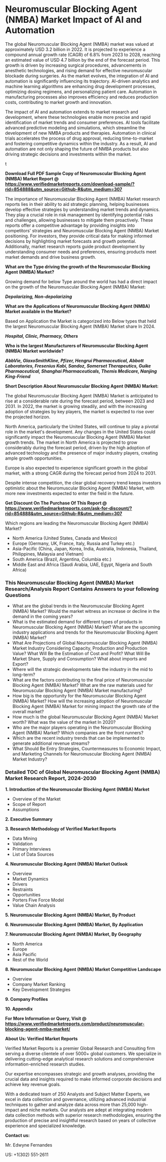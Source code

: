 <meta name="title" content="Global Neuromuscular Blocking Agent (NMBA) Market Impact of AI and Automation"><meta name="description" content="The global Neuromuscular Blocking Agent (NMBA) market was valued at approximately USD 3.2 billion in 2022. It is projected to experience a compound annual growth rate "><meta name="title" content="Neuromuscular Blocking Agent (NMBA) Market Size, Share, Scope, Trends, Growth, Opportunities, Analysis, Forecast"><h1>Neuromuscular Blocking Agent (NMBA) Market Impact of AI and Automation</h1><p>The global Neuromuscular Blocking Agent (NMBA) market was valued at approximately USD 3.2 billion in 2022. It is projected to experience a compound annual growth rate (CAGR) of 6.8% from 2023 to 2028, reaching an estimated value of USD 4.7 billion by the end of the forecast period. This growth is driven by increasing surgical procedures, advancements in anesthetic technologies, and rising demand for effective neuromuscular blockade during surgeries. As the market evolves, the integration of AI and automation is significantly influencing its trajectory. AI-driven analytics and machine learning algorithms are enhancing drug development processes, optimizing dosing regimens, and personalizing patient care. Automation in manufacturing processes also improves efficiency and reduces production costs, contributing to market growth and innovation.</p><p>The impact of AI and automation extends to market research and development, where these technologies enable more precise and rapid identification of market trends and consumer preferences. AI tools facilitate advanced predictive modeling and simulations, which streamline the development of new NMBA products and therapies. Automation in clinical trials accelerates the process of drug approval, reducing time-to-market and fostering competitive dynamics within the industry. As a result, AI and automation are not only shaping the future of NMBA products but also driving strategic decisions and investments within the market.</p>t</p><p id="" class=""><strong>Download Full PDF Sample Copy of Neuromuscular Blocking Agent (NMBA) Market Report @ <a href="https://www.verifiedmarketreports.com/download-sample/?rid=854888&utm_source=Github-R&utm_medium=307" target="_blank">https://www.verifiedmarketreports.com/download-sample/?rid=854888&utm_source=Github-R&utm_medium=307</a></strong></p><p>The importance of&nbsp;Neuromuscular Blocking Agent (NMBA) Market research reports lies in their ability to aid strategic planning, helping businesses develop effective strategies by understanding market trends and dynamics. They play a crucial role in risk management by identifying potential risks and challenges, allowing businesses to mitigate them proactively. These reports offer a competitive advantage by providing insights into competitors' strategies and Neuromuscular Blocking Agent (NMBA) Market positioning. For investors, they provide critical data for making informed decisions by highlighting market forecasts and growth potential. Additionally, market research reports guide product development by understanding consumer needs and preferences, ensuring products meet market demands and drive business growth.</p><p><strong>What are the&nbsp;Type driving the growth of the Neuromuscular Blocking Agent (NMBA) Market?</strong></p><p id="" class="">Growing demand for below Type around the world has had a direct impact on the growth of the Neuromuscular Blocking Agent (NMBA) Market:</p><em><strong>Depolarizing, Non-depolarizing</strong></em></p><strong>What are the&nbsp;Applications&nbsp;of Neuromuscular Blocking Agent (NMBA) Market available in the Market?</strong></p><p id="" class="">Based on Application the Market is categorized into Below types that held the largest Neuromuscular Blocking Agent (NMBA) Market share In 2024.</p><em><strong>Hospital, Clinic, Pharmacy, Others</strong></em></p><strong>Who is the largest Manufacturers of Neuromuscular Blocking Agent (NMBA) Market worldwide?</strong></p><p><em><strong>AbbVie, GlaxoSmithKline, Pfizer, Hengrui Pharmaceutical, Abbott Laboratories, Fresenius Kabi, Sandoz, Somerset Therapeutics, Guike Pharmaceutical, Shanghai Pharmaceuticals, Themis Medicare, Nanjing King-Friend</strong></em></p><p id="" class=""><strong>Short Description About Neuromuscular Blocking Agent (NMBA) Market:</strong></p><p>The global Neuromuscular Blocking Agent (NMBA) Market is anticipated to rise at a considerable rate during the forecast period, between 2023 and 2031. In 2022, the market is growing steadily, and with the increasing adoption of strategies by key players, the market is expected to rise over the projected horizon.</p><p>North America, particularly the United States, will continue to play a pivotal role in the market's development. Any changes in the United States could significantly impact the Neuromuscular Blocking Agent (NMBA) Market growth trends. The market in North America is projected to grow considerably during the forecast period, driven by the high adoption of advanced technology and the presence of major industry players, creating ample growth opportunities.</p><p>Europe is also expected to experience significant growth in the global market, with a strong CAGR during the forecast period from 2024 to 2031.</p><p>Despite intense competition, the clear global recovery trend keeps investors optimistic about the Neuromuscular Blocking Agent (NMBA) Market, with more new investments expected to enter the field in the future.</p><p id="" class=""><strong>Get Discount On The Purchase Of This Report @ <a href="https://www.verifiedmarketreports.com/ask-for-discount/?rid=854888&utm_source=Github-R&utm_medium=307" target="_blank">https://www.verifiedmarketreports.com/ask-for-discount/?rid=854888&utm_source=Github-R&utm_medium=307</a></strong></p>Which regions are leading the Neuromuscular Blocking Agent (NMBA) Market?</p><ul><li>North America (United States, Canada and Mexico)</li><li>Europe (Germany, UK, France, Italy, Russia and Turkey etc.)</li><li>Asia-Pacific (China, Japan, Korea, India, Australia, Indonesia, Thailand, Philippines, Malaysia and Vietnam)</li><li>South America (Brazil, Argentina, Columbia etc.)</li><li>Middle East and Africa (Saudi Arabia, UAE, Egypt, Nigeria and South Africa)</li></ul><h3 id="" class="">This Neuromuscular Blocking Agent (NMBA) Market Research/Analysis Report Contains Answers to your following Questions</h3><ul><li>What are the global trends in the Neuromuscular Blocking Agent (NMBA) Market? Would the market witness an increase or decline in the demand in the coming years?</li><li>What is the estimated demand for different types of products in Neuromuscular Blocking Agent (NMBA) Market? What are the upcoming industry applications and trends for the Neuromuscular Blocking Agent (NMBA) Market?</li><li>What Are Projections of Global Neuromuscular Blocking Agent (NMBA) Market Industry Considering Capacity, Production and Production Value? What Will Be the Estimation of Cost and Profit? What Will Be Market Share, Supply and Consumption? What about imports and Export?</li><li>Where will the strategic developments take the industry in the mid to long-term?</li><li>What are the factors contributing to the final price of Neuromuscular Blocking Agent (NMBA) Market? What are the raw materials used for Neuromuscular Blocking Agent (NMBA) Market manufacturing?</li><li>How big is the opportunity for the Neuromuscular Blocking Agent (NMBA) Market? How will the increasing adoption of Neuromuscular Blocking Agent (NMBA) Market for mining impact the growth rate of the overall market?</li><li>How much is the global Neuromuscular Blocking Agent (NMBA) Market worth? What was the value of the market In 2020?</li><li>Who are the major players operating in the Neuromuscular Blocking Agent (NMBA) Market? Which companies are the front runners?</li><li>Which are the recent industry trends that can be implemented to generate additional revenue streams?</li><li>What Should Be Entry Strategies, Countermeasures to Economic Impact, and Marketing Channels for Neuromuscular Blocking Agent (NMBA) Market Industry?</li></ul><h3 id="" class="">Detailed TOC of Global Neuromuscular Blocking Agent (NMBA) Market Research Report, 2024-2030</h3><p id="" class=""><strong>1. Introduction of the Neuromuscular Blocking Agent (NMBA) Market</strong></p><ul><li>Overview of the Market</li><li>Scope of Report</li><li>Assumptions</li></ul><p id="" class=""><strong>2. Executive Summary</strong></p><p id="" class=""><strong>3. Research Methodology of Verified Market Reports</strong></p><ul><li>Data Mining</li><li>Validation</li><li>Primary Interviews</li><li>List of Data Sources</li></ul><p id="" class=""><strong>4. Neuromuscular Blocking Agent (NMBA) Market Outlook</strong></p><ul><li>Overview</li><li>Market Dynamics</li><li>Drivers</li><li>Restraints</li><li>Opportunities</li><li>Porters Five Force Model</li><li>Value Chain Analysis</li></ul><p id="" class=""><strong>5. Neuromuscular Blocking Agent (NMBA) Market, By Product</strong></p><p id="" class=""><strong>6. Neuromuscular Blocking Agent (NMBA) Market, By Application</strong></p><p id="" class=""><strong>7. Neuromuscular Blocking Agent (NMBA) Market, By Geography</strong></p><ul><li>North America</li><li>Europe</li><li>Asia Pacific</li><li>Rest of the World</li></ul><p id="" class=""><strong>8. Neuromuscular Blocking Agent (NMBA) Market Competitive Landscape</strong></p><ul><li>Overview</li><li>Company Market Ranking</li><li>Key Development Strategies</li></ul><p id="" class=""><strong>9. Company Profiles</strong></p><p id="" class=""><strong>10. Appendix</strong></p><p id="" class=""><strong>For More Information or Query, Visit @ <a href="https://www.verifiedmarketreports.com/product/neuromuscular-blocking-agent-nmba-market/" target="_blank">https://www.verifiedmarketreports.com/product/neuromuscular-blocking-agent-nmba-market/</a></strong></p><p id="" class=""><strong>About Us: Verified Market Reports</strong></p><p id="" class="">Verified Market Reports is a premier Global Research and Consulting firm serving a diverse clientele of over 5000+ global customers. We specialize in delivering cutting-edge analytical research solutions and comprehensive information-enriched research studies.</p><p id="" class="">Our expertise encompasses strategic and growth analyses, providing the crucial data and insights required to make informed corporate decisions and achieve key revenue goals.</p><p id="" class="">With a dedicated team of 250 Analysts and Subject Matter Experts, we excel in data collection and governance, utilizing advanced industrial techniques to gather and analyze data across more than 25,000 high-impact and niche markets. Our analysts are adept at integrating modern data collection methods with superior research methodologies, ensuring the production of precise and insightful research based on years of collective experience and specialized knowledge.</p><p id="" class=""><strong>Contact us:</strong></p><p id="" class="">Mr. Edwyne Fernandes</p><p id="" class="">US: +1(302) 551-2611</p>